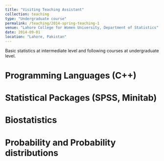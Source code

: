 ```yaml
---
title: "Visiting Teaching Assistant"
collection: teaching
type: "Undergraduate course"
permalink: /teaching/2014-spring-teaching-1
venue: "Lahore College for Women University, Department of Statistics"
date: 2014-09-01
location: "Lahore, Pakistan"
---
```

Basic statistics at intermediate level and following courses at undergraduate level. 

Programming Languages (C++)
======

Statistical Packages (SPSS, Minitab)
======

Biostatistics
======

Probability and Probability distributions
======
